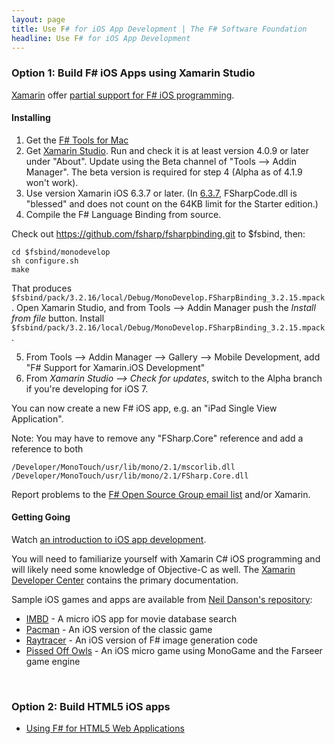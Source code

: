 ```yaml
---
layout: page
title: Use F# for iOS App Development | The F# Software Foundation
headline: Use F# for iOS App Development
---
```


### Option 1: Build F# iOS Apps using Xamarin Studio

[Xamarin](http://xamarin.com) offer [partial support for F# iOS programming](http://docs.xamarin.com/guides/cross-platform/fsharp). 

#### Installing

1. Get the [F# Tools for Mac](/use/mac)
2. Get [Xamarin Studio](http://xamarin.com/download). Run and check it is at least version 4.0.9 or later under "About". Update using the Beta channel of "Tools --> Addin Manager".  The beta version is required for step 4 (Alpha as of 4.1.9 won't work).
3. Use version Xamarin iOS 6.3.7 or later.
 (In [6.3.7](http://docs.xamarin.com/releases/ios/xamarin.ios_6/xamarin.ios_6.3),
 FSharpCode.dll is "blessed" and does not count on the 64KB limit for the Starter edition.)
4. Compile the F# Language Binding from source.

Check out https://github.com/fsharp/fsharpbinding.git to $fsbind, then:

    cd $fsbind/monodevelop
    sh configure.sh
    make

That produces ```$fsbind/pack/3.2.16/local/Debug/MonoDevelop.FSharpBinding_3.2.15.mpack```.  Open Xamarin Studio, and from
Tools --> Addin Manager push the _Install from file_ button.  Install ```$fsbind/pack/3.2.16/local/Debug/MonoDevelop.FSharpBinding_3.2.15.mpack```. 

5. From Tools --> Addin Manager --> Gallery --> Mobile Development, add "F# Support for Xamarin.iOS Development" 
6. From _Xamarin Studio --> Check for updates_, switch to the Alpha branch if you're developing for iOS 7.


You can now create a new F# iOS app, e.g. an "iPad Single View Application". 

Note: You may have to remove any "FSharp.Core" reference and add a reference to both

    /Developer/MonoTouch/usr/lib/mono/2.1/mscorlib.dll 
    /Developer/MonoTouch/usr/lib/mono/2.1/FSharp.Core.dll 

Report problems to the [F# Open Source Group email list](http://fsharp.github.com/fsharp) and/or Xamarin.

#### Getting Going

Watch [an introduction to iOS app development](http://skillsmatter.com/podcast/scala/f-on-ipad-and-iphone-with-xamarin-studio/mh-7404).

You will need to familiarize yourself with Xamarin C# iOS programming and will likely need some knowledge of 
Objective-C as well.  The [Xamarin Developer Center](http://docs.xamarin.com/) contains the primary documentation. 

Sample iOS games and apps are available from [Neil Danson's repository](https://bitbucket.org/thedo666/):

* [IMBD](https://bitbucket.org/thedo666/imdb) -  A micro iOS app for movie database search
* [Pacman](https://bitbucket.org/thedo666/pacman) -  An iOS version of the classic game 
* [Raytracer](https://bitbucket.org/thedo666/raytracer) - An iOS version of F# image generation code
* [Pissed Off Owls](https://bitbucket.org/thedo666/pissed-off-owls) - An iOS micro game using MonoGame and the Farseer game engine


<br />


### Option 2: Build HTML5 iOS apps

* [Using F# for HTML5 Web Applications](/use/html5)


